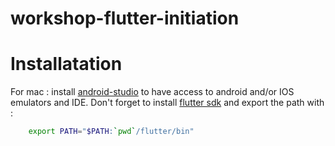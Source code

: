 # workshop-flutter-initiation





# Installatation

For mac :
install [android-studio](https://developer.android.com/studio?hl=fr&gclid=CjwKCAiA55mPBhBOEiwANmzoQtvVNHosQwJlMe6Kmh1fRsDfFbYi1RDPbZVdCBn5zsuDqpy3LG06bRoCLy8QAvD_BwE&gclsrc=aw.ds) to have access to android and/or IOS emulators and IDE.
Don't forget to install [flutter sdk](https://docs.flutter.dev/get-started/install/macos) and export the path  with :
```bash
    export PATH="$PATH:`pwd`/flutter/bin"
```
